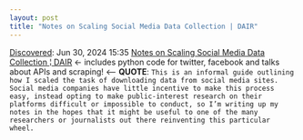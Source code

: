 ```yaml
---
layout: post
title: "Notes on Scaling Social Media Data Collection | DAIR"
---
```

[Discovered](http://rolandtanglao.com/2020/07/29/p1-blogthis-checkvist-list-links-to-blog/): Jun 30, 2024 15:35 [Notes on Scaling Social Media Data Collection ¦ DAIR](https://www.dair-institute.org/blog/social-media-data-notes/) <- includes python code for twitter, facebook and talks about APIs and scraping! <-- **QUOTE**: `This is an informal guide outlining how I scaled the task of downloading data from social media sites. Social media companies have little incentive to make this process easy, instead opting to make public-interest research on their platforms difficult or impossible to conduct, so I’m writing up my notes in the hopes that it might be useful to one of the many researchers or journalists out there reinventing this particular wheel.`

